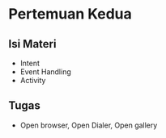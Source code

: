 # Pertemuan Kedua
## Isi Materi
- Intent
- Event Handling 
- Activity

## Tugas
- Open browser, Open Dialer, Open gallery
